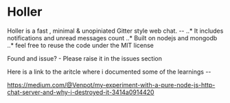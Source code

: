 # Holler
Holler is a fast , minimal &amp; unopiniated Gitter style web chat. --
 ..* It includes notifications and unread messages count
 ..* Built on nodejs and mongodb
 ..* feel free to reuse the code under the MIT license
  
Found and issue? - Please raise it in the issues section

Here is a link to the aritcle where i documented some of the learnings --

https://medium.com/@Venpot/my-experiment-with-a-pure-node-js-http-chat-server-and-why-i-destroyed-it-3414a0914420 
  
